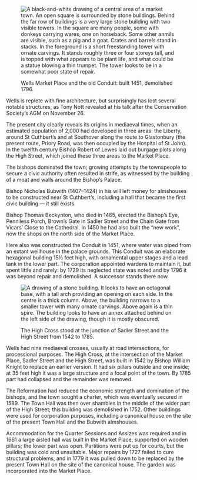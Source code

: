 <figure>
<img src="../wellsconduit.jpg" alt="A black-and-white drawing of a central area of a market town. An open square is surrounded by stone buildings. Behind the far row of buildings is a very large stone building with two visible towers. In the square are many people, some with donkeys carrying wares, one on horseback. Some other anmils are visible, such as a pig and a goat. Crates and barrels stand in stacks. In the foreground is a short freestanding tower with ornate carvings. It stands roughly three or four storeys tall, and is topped with what appears to be plant life, and what could be a statue blowing a thin trumpet. The tower looks to be in a somewhat poor state of repair.">
<figcaption>

Wells Market Place and the old Conduit: built 1451, demolished 1796.

</figcaption>
</figure>

Wells is replete with fine architecture, but surprisingly has lost
several notable structures, as Tony Nott revealed at his talk after the
Conservation Society’s AGM on November 26.

The present city clearly reveals its origins in mediaeval times, when an
estimated population of 2,000 had developed in three areas: the Liberty,
around St Cuthbert’s and at Southover along the route to Glastonbury
(the present route, Priory Road, was then occupied by the Hospital of St
John). In the twelfth century Bishop Robert of Lewes laid out burgage
plots along the High Street, which joined these three areas to the
Market Place.

The bishops dominated the town; growing attempts by the townspeople to
secure a civic authority often resulted in strife, as witnessed by the
building of a moat and walls around the Bishop’s Palace.

Bishop Nicholas Bubwith (1407–1424) in his will left money for
almshouses to be constructed near St Cuthbert’s, including a hall that
became the first civic building — it still exists.

Bishop Thomas Beckynton, who died in 1465, erected the Bishop’s Eye,
Penniless Porch, Brown’s Gate in Sadler Street and the Chain Gate from
Vicars’ Close to the Cathedral. In 1450 he had also built the “new
work”, now the shops on the north side of the Market Place.

Here also was constructed the Conduit in 1451, where water was piped
from an extant wellhouse in the palace grounds. This Conduit was an
elaborate hexagonal building 15½ feet high, with ornamental upper stages
and a lead tank in the lower part. The corporation appointed wardens to
maintain it, but spent little and rarely: by 1729 its neglected state
was noted and by 1796 it was beyond repair and demolished. A successor
stands there now.

<figure>
<img src="../wellshighcross.jpg" alt="A drawing of a stone building. It looks to have an octagonal base, with a tall arch providing an opening on each side. In the centre is a thick column. Above, the building narrows to a smaller tower with many ornate carvings. Above again is a thin spire. The building looks to have an annex attached behind on the left side of the drawing, though it is mostly obscured.">
<figcaption>

The High Cross stood at the junction of Sadler Street and the High
Street from 1542 to 1785.

</figcaption>
</figure>

Wells had nine mediaeval crosses, usually at road intersections, for
processional purposes. The High Cross, at the intersection of the Market
Place, Sadler Street and the High Street, was built in 1542 by Bishop
William Knight to replace an earlier version. It had six pillars outside
and one inside; at 35 feet high it was a large structure and a focal
point of the town. By 1785 part had collapsed and the remainder was
removed.

The Reformation had reduced the economic strength and domination of the
bishops, and the town sought a charter, which was eventually secured in
1589. The Town Hall was then over shambles in the middle of the wider
part of the High Street; this building was demolished in 1752. Other
buildings were used for corporation purposes, including a canonical
house on the site of the present Town Hall and the Bubwith almshouses.

Accommodation for the Quarter Sessions and Assizes was required and in
1661 a large aisled hall was built in the Market Place, supported on
wooden pillars; the lower part was open. Partitions were put up for
courts, but the building was cold and unsuitable. Major repairs by 1727
failed to cure structural problems, and in 1779 it was pulled down to be
replaced by the present Town Hall on the site of the canonical house.
The garden was incorporated into the Market Place.
